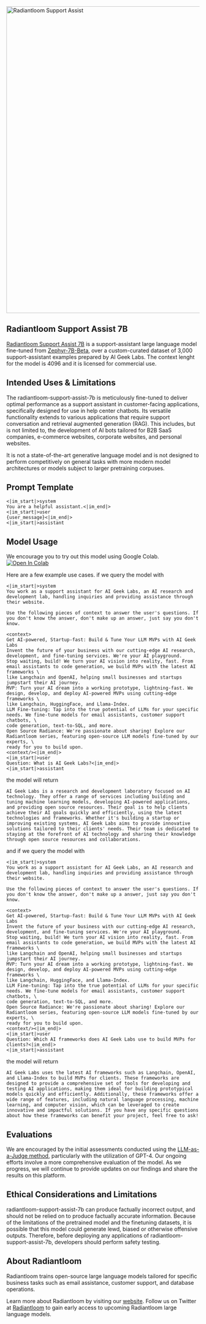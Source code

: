 <img src="https://huggingface.co/aigeek0x0/radiantloom-support-assist-7b/resolve/main/radiantloom-support-assist.png" alt="Radiantloom Support Assist" width="800" style="margin-left:'auto' margin-right:'auto' display:'block'"/>

## Radiantloom Support Assist 7B
[Radiantloom Support Assist 7B](https://huggingface.co/aigeek0x0/radiantloom-support-assist-7b) is a support-assistant large language model fine-tuned from [Zephyr-7B-Beta](https://huggingface.co/HuggingFaceH4/zephyr-7b-beta), over a custom-curated dataset of 3,000 support-assistant examples prepared by AI Geek Labs. The context lenght for the model is 4096 and it is licensed for commercial use.

## Intended Uses & Limitations
The radiantloom-support-assist-7b is meticulously fine-tuned to deliver optimal performance as a support assistant in customer-facing applications, specifically designed for use in help center chatbots. Its versatile functionality extends to various applications that require support conversation and retrieval augmented generation (RAG). This includes, but is not limited to, the development of AI bots tailored for B2B SaaS companies, e-commerce websites, corporate websites, and personal websites.

It is not a state-of-the-art generative language model and is not designed to perform competitively on general tasks with more modern model architectures or models subject to larger pretraining corpuses.

## Prompt Template

```
<|im_start|>system
You are a helpful assistant.<|im_end|>
<|im_start|>user
{user_message}<|im_end|>
<|im_start|>assistant
```


## Model Usage
We encourage you to try out this model using Google Colab.
[![Open In Colab](https://colab.research.google.com/assets/colab-badge.svg)](https://colab.research.google.com/drive/1z7YvgyYVPnOSml60yh0rIJKTC9uDbbLq?usp=sharing)

Here are a few example use cases. if we query the model with

```
<|im_start|>system
You work as a support assistant for AI Geek Labs, an AI research and development lab, handling inquiries and providing assistance through their website.

Use the following pieces of context to answer the user's questions. If you don't know the answer, don't make up an answer, just say you don't know.

<context>
Get AI-powered, Startup-fast: Build & Tune Your LLM MVPs with AI Geek Labs
Invent the future of your business with our cutting-edge AI research, development, and fine-tuning services. We're your AI playground.
Stop waiting, build! We turn your AI vision into reality, fast. From email assistants to code generation, we build MVPs with the latest AI frameworks \
like Langchain and OpenAI, helping small businesses and startups jumpstart their AI journey.
MVP: Turn your AI dream into a working prototype, lightning-fast. We design, develop, and deploy AI-powered MVPs using cutting-edge frameworks \
like Langchain, HuggingFace, and Llama-Index.
LLM Fine-tuning: Tap into the true potential of LLMs for your specific needs. We fine-tune models for email assistants, customer support chatbots, \
code generation, text-to-SQL, and more.
Open Source Radiance: We're passionate about sharing! Explore our Radiantloom series, featuring open-source LLM models fine-tuned by our experts, \
ready for you to build upon.
<context/><|im_end|>
<|im_start|>user
Question: What is AI Geek Labs?<|im_end|>
<|im_start|>assistant

```

the model will return

```
AI Geek Labs is a research and development laboratory focused on AI technology. They offer a range of services including building and tuning machine learning models, developing AI-powered applications, and providing open source resources. Their goal is to help clients achieve their AI goals quickly and efficiently, using the latest technologies and frameworks. Whether it's building a startup or improving existing systems, AI Geek Labs aims to provide innovative solutions tailored to their clients' needs. Their team is dedicated to staying at the forefront of AI technology and sharing their knowledge through open source resources and collaborations.

```

and if we query the model with

```
<|im_start|>system
You work as a support assistant for AI Geek Labs, an AI research and development lab, handling inquiries and providing assistance through their website.

Use the following pieces of context to answer the user's questions. If you don't know the answer, don't make up a answer, just say you don't know.

<context>
Get AI-powered, Startup-fast: Build & Tune Your LLM MVPs with AI Geek Labs
Invent the future of your business with our cutting-edge AI research, development, and fine-tuning services. We're your AI playground.
Stop waiting, build! We turn your AI vision into reality, fast. From email assistants to code generation, we build MVPs with the latest AI frameworks \
like Langchain and OpenAI, helping small businesses and startups jumpstart their AI journey.
MVP: Turn your AI dream into a working prototype, lightning-fast. We design, develop, and deploy AI-powered MVPs using cutting-edge frameworks \
like Langchain, HuggingFace, and Llama-Index.
LLM Fine-tuning: Tap into the true potential of LLMs for your specific needs. We fine-tune models for email assistants, customer support chatbots, \
code generation, text-to-SQL, and more.
Open Source Radiance: We're passionate about sharing! Explore our Radiantloom series, featuring open-source LLM models fine-tuned by our experts, \
ready for you to build upon.
<context/><|im_end|>
<|im_start|>user
Question: Which AI frameworks does AI Geek Labs use to build MVPs for clients?<|im_end|>
<|im_start|>assistant

```

the model will return

```
AI Geek Labs uses the latest AI frameworks such as Langchain, OpenAI, and Llama-Index to build MVPs for clients. These frameworks are designed to provide a comprehensive set of tools for developing and testing AI applications, making them ideal for building prototypical models quickly and efficiently. Additionally, these frameworks offer a wide range of features, including natural language processing, machine learning, and computer vision, which can be leveraged to create innovative and impactful solutions. If you have any specific questions about how these frameworks can benefit your project, feel free to ask!

```

## Evaluations
We are encouraged by the initial assessments conducted using the [LLM-as-a-Judge method](https://arxiv.org/abs/2306.05685), particularly with the utilization of GPT-4. Our ongoing efforts involve a more comprehensive evaluation of the model. As we progress, we will continue to provide updates on our findings and share the results on this platform.

## Ethical Considerations and Limitations
radiantloom-support-assist-7b can produce factually incorrect output, and should not be relied on to produce factually accurate information. Because of the limitations of the pretrained model and the finetuning datasets, it is possible that this model could generate lewd, biased or otherwise offensive outputs. Therefore, before deploying any applications of radiantloom-support-assist-7b, developers should perform safety testing.

## About Radiantloom
Radiantloom trains open-source large language models tailored for specific business tasks such as email assistance, customer support, and database operations.

Learn more about Radiantloom by visiting our [website](https://radiantloom.com). Follow us on Twitter at [Radiantloom](https://twitter.com/radiantloom) to gain early access to upcoming Radiantloom large language models.
